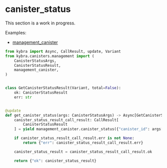 # canister_status

This section is a work in progress.

Examples:

-   [management_canister](https://github.com/demergent-labs/kybra/tree/main/examples/management_canister)

```python
from kybra import Async, CallResult, update, Variant
from kybra.canisters.management import (
    CanisterStatusArgs,
    CanisterStatusResult,
    management_canister,
)


class GetCanisterStatusResult(Variant, total=False):
    ok: CanisterStatusResult
    err: str


@update
def get_canister_status(args: CanisterStatusArgs) -> Async[GetCanisterStatusResult]:
    canister_status_result_call_result: CallResult[
        CanisterStatusResult
    ] = yield management_canister.canister_status({"canister_id": args["canister_id"]})

    if canister_status_result_call_result.err is not None:
        return {"err": canister_status_result_call_result.err}

    canister_status_result = canister_status_result_call_result.ok

    return {"ok": canister_status_result}
```
